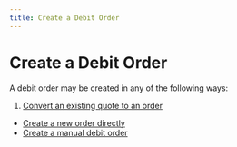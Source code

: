```yaml
---
title: Create a Debit Order
---
```


# Create a Debit Order


A debit order may be created in any of the following ways:

1. [Convert  an existing quote to an order]({{site.pp_baseurl}}/return-proc/dos/create-debit-order/converting_an_existing_quote_dq.html)
- [Create  a new order directly]({{site.pp_baseurl}}/return-proc/debit-quotes/create-a-debit-quote/creating_a_debit_quote.html)
- [Create  a manual debit order]({{site.pp_baseurl}}/return-proc/dos/create-debit-order/create-a-debit-order/manual_debit_orders_pur.html)

